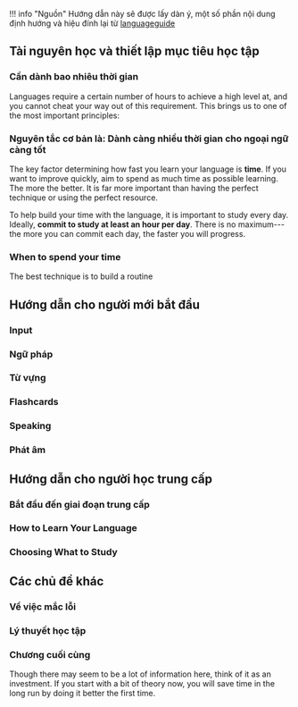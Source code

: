 !!! info "Nguồn"
    Hướng dẫn này sẽ được lấy dàn ý, một số phần nội dung định hướng và hiệu đính lại từ [languageguide](https://sajforbes.nz/languageguide/)


## Tài nguyên học và thiết lập mục tiêu học tập
### Cần dành bao nhiêu thời gian
Languages require a certain number of hours to achieve a high level at, and you cannot cheat your way out of this requirement. This brings us to one of the most important principles:

### Nguyên tắc cơ bản là: Dành càng nhiều thời gian cho ngoại ngữ càng tốt
The key factor determining how fast you learn your language is **time**. If you want to improve quickly, aim to spend as much time as possible learning. The more the better. It is far more important than having the perfect technique or using the perfect resource.

To help build your time with the language, it is important to study every day. Ideally, **commit to study at least an hour per day**. There is no maximum---the more you can commit each day, the faster you will progress.

### When to spend your time
The best technique is to build a routine


## Hướng dẫn cho người mới bắt đầu

### Input

### Ngữ pháp

### Từ vựng

### Flashcards

### Speaking

### Phát âm


## Hướng dẫn cho người học trung cấp
### Bắt đầu đến giai đoạn trung cấp

### How to Learn Your Language

### Choosing What to Study

## Các chủ đề khác

### Về việc mắc lỗi

### Lý thuyết học tập

### Chương cuối cùng
Though there may seem to be a lot of information here, think of it as an investment. If you start with a bit of theory now, you will save time in the long run by doing it better the first time.


